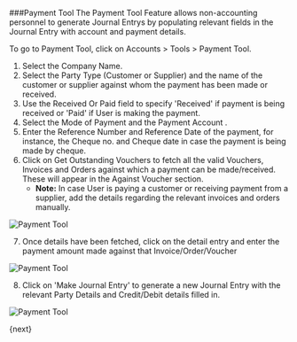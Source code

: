###Payment Tool
The Payment Tool Feature allows non-accounting personnel to generate Journal Entrys by populating relevant fields in the Journal Entry with account and payment details.

To go to Payment Tool, click on Accounts > Tools > Payment Tool.

1. Select the Company Name.
2. Select the Party Type (Customer or Supplier) and the name of the customer or supplier against whom the payment has been made or received.
3. Use the Received Or Paid field to specify 'Received' if payment is being received or 'Paid' if User is making the payment.
4. Select the Mode of Payment and the Payment Account .
5. Enter the Reference Number and Reference Date of the payment, for instance, the Cheque no. and Cheque date in case the payment is being made by cheque.
6. Click on Get Outstanding Vouchers to fetch all the valid Vouchers, Invoices and Orders against which a payment can be made/received. These will appear in the Against Voucher section.
	* __Note:__ In case User is paying a customer or receiving payment from a supplier, add the details regarding the relevant invoices and orders manually.

<img class="screenshot" alt="Payment Tool" src="{{url_prefix}}/assets/img/accounts/payment-tool-1.png">

7. Once details have been fetched, click on the detail entry and enter the payment amount made against that Invoice/Order/Voucher

<img class="screenshot" alt="Payment Tool" src="{{url_prefix}}/assets/img/accounts/payment-tool-2.png">

8. Click on 'Make Journal Entry' to generate a new Journal Entry with the relevant Party Details and Credit/Debit details filled in.

<img class="screenshot" alt="Payment Tool" src="{{url_prefix}}/assets/img/accounts/payment-tool-3.png">
	
{next}
